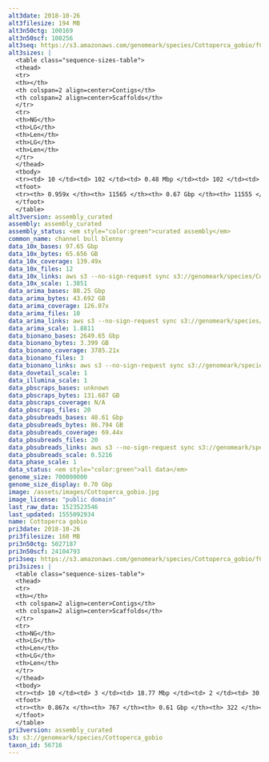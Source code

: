 ```yaml
---
alt3date: 2018-10-26
alt3filesize: 194 MB
alt3n50ctg: 100169
alt3n50scf: 100256
alt3seq: https://s3.amazonaws.com/genomeark/species/Cottoperca_gobio/fCotGob3/assembly_curated/fCotGob3.alt.cur.20181026.fasta.gz
alt3sizes: |
  <table class="sequence-sizes-table">
  <thead>
  <tr>
  <th></th>
  <th colspan=2 align=center>Contigs</th>
  <th colspan=2 align=center>Scaffolds</th>
  </tr>
  <tr>
  <th>NG</th>
  <th>LG</th>
  <th>Len</th>
  <th>LG</th>
  <th>Len</th>
  </tr>
  </thead>
  <tbody>
  <tr><td> 10 </td><td> 102 </td><td> 0.48 Mbp </td><td> 102 </td><td> 0.48 Mbp </td></tr>  <tr><td> 20 </td><td> 294 </td><td> 0.30 Mbp </td><td> 294 </td><td> 0.30 Mbp </td></tr>  <tr><td> 30 </td><td> 568 </td><td> 0.21 Mbp </td><td> 568 </td><td> 0.22 Mbp </td></tr>  <tr><td> 40 </td><td> 959 </td><td> 0.15 Mbp </td><td> 958 </td><td> 0.15 Mbp </td></tr>  <tr style="background-color:#cccccc;"><td> 50 </td><td> 1541 </td><td> 0.10 Mbp </td><td> 1539 </td><td> 0.10 Mbp </td></tr>  <tr><td> 60 </td><td> 2413 </td><td> 65.39 Kbp </td><td> 2411 </td><td> 65.39 Kbp </td></tr>  <tr><td> 70 </td><td> 3709 </td><td> 45.53 Kbp </td><td> 3706 </td><td> 45.53 Kbp </td></tr>  <tr><td> 80 </td><td> 5563 </td><td> 31.56 Kbp </td><td> 5560 </td><td> 31.56 Kbp </td></tr>  <tr><td> 90 </td><td> 8335 </td><td> 19.59 Kbp </td><td> 8332 </td><td> 19.59 Kbp </td></tr>  <tr><td> 100 </td><td> - </td><td> - </td><td> - </td><td> - </td></tr>  </tbody>
  <tfoot>
  <tr><th> 0.959x </th><th> 11565 </th><th> 0.67 Gbp </th><th> 11555 </th><th> 0.67 Gbp </th></tr>
  </tfoot>
  </table>
alt3version: assembly_curated
assembly: assembly_curated
assembly_status: <em style="color:green">curated assembly</em>
common_name: channel bull blenny
data_10x_bases: 97.65 Gbp
data_10x_bytes: 65.656 GB
data_10x_coverage: 139.49x
data_10x_files: 12
data_10x_links: aws s3 --no-sign-request sync s3://genomeark/species/Cottoperca_gobio/fCotGob3/genomic_data/10x/ .<br>
data_10x_scale: 1.3851
data_arima_bases: 88.25 Gbp
data_arima_bytes: 43.692 GB
data_arima_coverage: 126.07x
data_arima_files: 10
data_arima_links: aws s3 --no-sign-request sync s3://genomeark/species/Cottoperca_gobio/fCotGob2/genomic_data/arima/ .<br>
data_arima_scale: 1.8811
data_bionano_bases: 2649.65 Gbp
data_bionano_bytes: 3.399 GB
data_bionano_coverage: 3785.21x
data_bionano_files: 3
data_bionano_links: aws s3 --no-sign-request sync s3://genomeark/species/Cottoperca_gobio/fCotGob3/genomic_data/bionano/ .<br>
data_dovetail_scale: 1
data_illumina_scale: 1
data_pbscraps_bases: unknown
data_pbscraps_bytes: 131.687 GB
data_pbscraps_coverage: N/A
data_pbscraps_files: 20
data_pbsubreads_bases: 48.61 Gbp
data_pbsubreads_bytes: 86.794 GB
data_pbsubreads_coverage: 69.44x
data_pbsubreads_files: 20
data_pbsubreads_links: aws s3 --no-sign-request sync s3://genomeark/species/Cottoperca_gobio/fCotGob3/genomic_data/pacbio/ . --exclude "*scraps.bam"<br>
data_pbsubreads_scale: 0.5216
data_phase_scale: 1
data_status: <em style="color:green">all data</em>
genome_size: 700000000
genome_size_display: 0.70 Gbp
image: /assets/images/Cottoperca_gobio.jpg
image_license: "public domain"
last_raw_data: 1523523546
last_updated: 1555092934
name: Cottoperca gobio
pri3date: 2018-10-26
pri3filesize: 160 MB
pri3n50ctg: 5027187
pri3n50scf: 24104793
pri3seq: https://s3.amazonaws.com/genomeark/species/Cottoperca_gobio/fCotGob3/assembly_curated/fCotGob3.pri.cur.20181026.fasta.gz
pri3sizes: |
  <table class="sequence-sizes-table">
  <thead>
  <tr>
  <th></th>
  <th colspan=2 align=center>Contigs</th>
  <th colspan=2 align=center>Scaffolds</th>
  </tr>
  <tr>
  <th>NG</th>
  <th>LG</th>
  <th>Len</th>
  <th>LG</th>
  <th>Len</th>
  </tr>
  </thead>
  <tbody>
  <tr><td> 10 </td><td> 3 </td><td> 18.77 Mbp </td><td> 2 </td><td> 30.03 Mbp </td></tr>  <tr><td> 20 </td><td> 8 </td><td> 12.18 Mbp </td><td> 4 </td><td> 27.74 Mbp </td></tr>  <tr><td> 30 </td><td> 14 </td><td> 8.97 Mbp </td><td> 7 </td><td> 27.06 Mbp </td></tr>  <tr><td> 40 </td><td> 24 </td><td> 6.45 Mbp </td><td> 9 </td><td> 25.70 Mbp </td></tr>  <tr style="background-color:#cccccc;"><td> 50 </td><td> 36 </td><td style="background-color:#88ff88;"> 5.03 Mbp </td><td> 12 </td><td style="background-color:#88ff88;"> 24.10 Mbp </td></tr>  <tr><td> 60 </td><td> 55 </td><td> 2.77 Mbp </td><td> 15 </td><td> 22.90 Mbp </td></tr>  <tr><td> 70 </td><td> 90 </td><td> 1.38 Mbp </td><td> 18 </td><td> 22.19 Mbp </td></tr>  <tr><td> 80 </td><td> 188 </td><td> 0.36 Mbp </td><td> 22 </td><td> 14.93 Mbp </td></tr>  <tr><td> 90 </td><td> - </td><td> - </td><td> - </td><td> - </td></tr>  <tr><td> 100 </td><td> - </td><td> - </td><td> - </td><td> - </td></tr>  </tbody>
  <tfoot>
  <tr><th> 0.867x </th><th> 767 </th><th> 0.61 Gbp </th><th> 322 </th><th> 0.61 Gbp </th></tr>
  </tfoot>
  </table>
pri3version: assembly_curated
s3: s3://genomeark/species/Cottoperca_gobio
taxon_id: 56716
---
```

